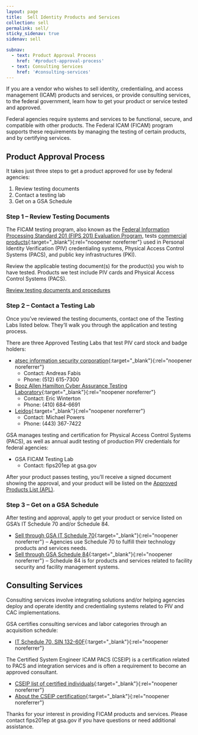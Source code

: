 ```yaml
---
layout: page
title:  Sell Identity Products and Services
collection: sell
permalink: sell/
sticky_sidenav: true
sidenav: sell

subnav:
  - text: Product Approval Process
    href: '#product-approval-process'
  - text: Consulting Services
    href: '#consulting-services'
---
```


If you are a vendor who wishes to sell identity, credentialing, and access management (ICAM) products and services, or provide consulting services, to the federal government, learn how to get your product or service tested and approved.

Federal agencies require systems and services to be functional, secure, and compatible with other products. The Federal ICAM (FICAM) program supports these requirements by managing the testing of certain products, and by certifying services.

## Product Approval Process

It takes just three steps to get a product approved for use by federal agencies:

1. Review testing documents
2. Contact a testing lab
3. Get on a GSA Schedule

### Step 1 – Review Testing Documents

The FICAM testing program, also known as the [Federal Information Processing Standard 201 (FIPS 201) Evaluation Program](../sell/fips201ep/), tests [commercial products](https://www.acquisition.gov/far/2.101){:target="_blank"}{:rel="noopener noreferrer"} used in Personal Identity Verification (PIV) credentialing systems, Physical Access Control Systems (PACS), and public key infrastructures (PKI).

Review the applicable testing document(s) for the product(s) you wish to have tested. Products we test include PIV cards and Physical Access Control Systems (PACS).

[Review testing documents and procedures](../sell/fips201ep/)

### Step 2 – Contact a Testing Lab

Once you’ve reviewed the testing documents, contact one of the Testing Labs listed below. They’ll walk you through the application and testing process.

There are three Approved Testing Labs that test PIV card stock and badge holders:
- [atsec information security corporation](http://www.atsec.com/){:target="_blank"}{:rel="noopener noreferrer"} 
  - Contact: Andreas Fabis
  - Phone: (512) 615-7300
- [Booz Allen Hamilton Cyber Assurance Testing Laboratory](http://csrc.nist.gov/groups/STM/testing_labs/#24){:target="_blank"}{:rel="noopener noreferrer"} 
  - Contact:  Eric Winterton
  - Phone: (410) 684-6691
- [Leidos](https://www.leidos.com/CC-FIPS140){:target="_blank"}{:rel="noopener noreferrer"} 
  - Contact: Michael Powers
  - Phone: (443) 367-7422

GSA manages testing and certification for Physical Access Control Systems (PACS), as well as annual audit testing of production PIV credentials for federal agencies:

- GSA FICAM Testing Lab
  - Contact: fips201ep at gsa.gov

After your product passes testing, you’ll receive a signed document showing the approval, and your product will be listed on the [Approved Products List (APL)](../buy#products).

### Step 3 – Get on a GSA Schedule

After testing and approval, apply to get your product or service listed on GSA’s IT Schedule 70 and/or Schedule 84.

- [Sell through GSA IT Schedule 70](https://www.gsa.gov/portal/category/100519){:target="_blank"}{:rel="noopener noreferrer"}  – Agencies use Schedule 70 to fulfill their technology products and services needs.
- [Sell through GSA Schedule 84](https://www.gsa.gov/technology/technology-purchasing-programs/mas-information-technology/sell-through-mas-information-technology){:target="_blank"}{:rel="noopener noreferrer"} – Schedule 84 is for products and services related to facility security and facility management systems.

## Consulting Services

Consulting services involve integrating solutions and/or helping agencies deploy and operate identity and credentialing systems related to PIV and CAC implementations.

GSA certifies consulting services and labor categories through an acquisition schedule:

- [IT Schedule 70, SIN 132-60F](https://www.gsaelibrary.gsa.gov/ElibMain/home.dohttp:/www.gsaelibrary.gsa.gov/ElibMain/sinDetails.do?executeQuery=YES&scheduleNumber=70&flag=&filter=&specialItemNumber=132+60F){:target="_blank"}{:rel="noopener noreferrer"}

The Certified System Engineer ICAM PACS (CSEIP) is a certification related to PACS and integration services and is often a requirement to become an approved consultant.

- [CSEIP list of certified individuals](http://www.smartcardalliance.org/activities-cseip-registry/){:target="_blank"}{:rel="noopener noreferrer"}
- [About the CSEIP certification](http://www.smartcardalliance.org/activities-certified-system-engineer-icam-pacs-training-and-certification-program/){:target="_blank"}{:rel="noopener noreferrer"}

Thanks for your interest in providing FICAM products and services. Please contact fips201ep at gsa.gov if you have questions or need additional assistance.
